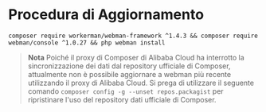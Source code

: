 # Procedura di Aggiornamento

`composer require workerman/webman-framework ^1.4.3 && composer require webman/console ^1.0.27 && php webman install`

> **Nota**
> Poiché il proxy di Composer di Alibaba Cloud ha interrotto la sincronizzazione dei dati dal repository ufficiale di Composer, attualmente non è possibile aggiornare a webman più recente utilizzando il proxy di Alibaba Cloud. Si prega di utilizzare il seguente comando `composer config -g --unset repos.packagist` per ripristinare l'uso del repository dati ufficiale di Composer.
